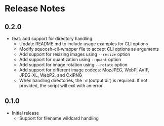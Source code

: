 # Release Notes

## 0.2.0

- feat: add support for directory handling
  - Update README.md to include usage examples for CLI options
  - Modify squoosh-cli-wrapper file to accept CLI options as arguments
  - Add support for resizing images using `--resize` option
  - Add support for quantization using `--quant` option
  - Add support for image rotation using `--rotate` option
  - Add support for different image codecs: MozJPEG, WebP, AVIF, JPEG-XL, WebP2, and OxiPNG
  - When handling directories, the `-d` (output dir) is required. If not provided, the script will exit with an error.

## 0.1.0

- Initial release
  - Support for filename wildcard handling
